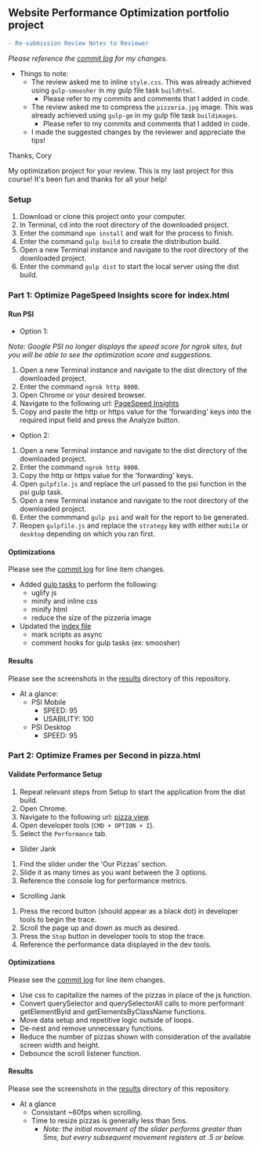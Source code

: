 ## Website Performance Optimization portfolio project

```diff
- Re-submission Review Notes to Reviewer
```

_Please reference the [commit log](https://github.com/ceepick/frontend-nanodegree-mobile-portfolio/commits/master) for my changes._

- Things to note:
	- The review asked me to inline `style.css`. This was already achieved using `gulp-smoosher` in my gulp file task `buildhtml`.
		- Please refer to my commits and comments that I added in code.
	- The review asked me to compress the `pizzeria.jpg` image. This was already achieved using `gulp-gm` in my gulp file task `buildimages`.
		- Please refer to my commits and comments that I added in code.
	- I made the suggested changes by the reviewer and appreciate the tips!

Thanks,
Cory


My optimization project for your review. This is my last project for this course! It's been fun and thanks for all your help!

### Setup

1. Download or clone this project onto your computer.
2. In Terminal, cd into the root directory of the downloaded project.
3. Enter the command `npm install` and wait for the process to finish.
4. Enter the command `gulp build` to create the distribution build.
5. Open a new Terminal instance and navigate to the root directory of the downloaded project.
6. Enter the command `gulp dist` to start the local server using the dist build.

### Part 1: Optimize PageSpeed Insights score for index.html

#### Run PSI

- Option 1:

_Note: Google PSI no longer displays the speed score for ngrok sites, but you will be able to see the optimization score and suggestions._

1. Open a new Terminal instance and navigate to the dist directory of the downloaded project.
2. Enter the command `ngrok http 8000`.
3. Open Chrome or your desired browser.
4. Navigate to the following url: [PageSpeed Insights](https://developers.google.com/speed/pagespeed/insights/)
5. Copy and paste the http or https value for the 'forwarding' keys into the required input field and press the Analyze button.

- Option 2:
1. Open a new Terminal instance and navigate to the dist directory of the downloaded project.
2. Enter the command `ngrok http 8000`.
3. Copy the http or https value for the 'forwarding' keys.
4. Open `gulpfile.js` and replace the url passed to the psi function in the psi gulp task.
5. Open a new Terminal instance and navigate to the root directory of the downloaded project.
6. Enter the commmand `gulp psi` and wait for the report to be generated.
7. Reopen `gulpfile.js` and replace the `strategy` key with either `mobile` or `desktop` depending on which you ran first.

#### Optimizations

Please see the [commit log](https://github.com/ceepick/frontend-nanodegree-mobile-portfolio/commits/master) for line item changes.

- Added [gulp tasks](gulpfile.js) to perform the following:
	- uglify js
	- minify and inline css
	- minify html
	- reduce the size of the pizzeria image
- Updated the [index file](index.html)
	- mark scripts as async
	- comment hooks for gulp tasks (ex: smoosher)

#### Results

Please see the screenshots in the [results](results) directory of this repository.

- At a glance:
	- PSI Mobile
		- SPEED: 95
		- USABILITY: 100
	- PSI Desktop
		- SPEED: 95


### Part 2: Optimize Frames per Second in pizza.html

#### Validate Performance Setup

1. Repeat relevant steps from Setup to start the application from the dist build.
2. Open Chrome.
3. Navigate to the following url: [pizza view](http://localhost:8000/views/pizza.html).
4. Open developer tools (`CMD + OPTION + I`).
5. Select the `Performance` tab.

- Slider Jank

1. Find the slider under the 'Our Pizzas' section.
2. Slide it as many times as you want between the 3 options.
3. Reference the console log for performance metrics.

- Scrolling Jank

1. Press the record button (should appear as a black dot) in developer tools to begin the trace.
2. Scroll the page up and down as much as desired.
3. Press the `Stop` button in developer tools to stop the trace.
4. Reference the performance data displayed in the dev tools.

#### Optimizations

Please see the [commit log](https://github.com/ceepick/frontend-nanodegree-mobile-portfolio/commits/master) for line item changes.

- Use css to capitalize the names of the pizzas in place of the js function.
- Convert querySelector and querySelectorAll calls to more performant getElementById and getElementsByClassName functions.
- Move data setup and repetitive logic outside of loops.
- De-nest and remove unnecessary functions.
- Reduce the number of pizzas shown with consideration of the available screen width and height.
- Debounce the scroll listener function.

#### Results

Please see the screenshots in the [results](results) directory of this repository.

- At a glance
	- Consistant ~60fps when scrolling.
	- Time to resize pizzas is generally less than 5ms.
		- _Note: the initial movement of the slider performs greater than 5ms, but every subsequent movement registers at .5 or below._




